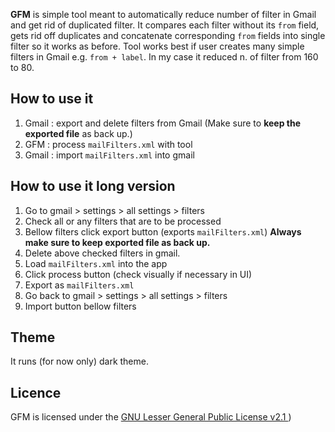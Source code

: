 
**GFM** is simple tool meant to automatically reduce number of filter in Gmail and get rid of duplicated filter.
It compares each filter without its `from` field, gets rid off duplicates and concatenate corresponding `from` fields into single filter so it works as before. 
Tool works best if user creates many simple filters in Gmail e.g. `from + label`. 
In my case it reduced n. of filter from 160 to 80. 

## How to use it
1. Gmail : export and delete filters from Gmail (Make sure to **keep the exported file** as back up.)
2. GFM   : process `mailFilters.xml` with tool
3. Gmail : import `mailFilters.xml` into gmail


## How to use it long version
1. Go to gmail > settings > all settings > filters
2. Check all or any filters that are to be processed
3. Bellow filters click export button (exports `mailFilters.xml`) **Always make sure to keep exported file as back up.**
4. Delete above checked filters in gmail.
5. Load `mailFilters.xml` into the app
6. Click process button (check visually if necessary in UI) 
7. Export as `mailFilters.xml`
8.  Go back to gmail > settings > all settings > filters
9.  Import button bellow filters

## Theme
It runs (for now only) dark theme. 

## Licence
GFM is licensed under the  [ GNU Lesser General Public License v2.1 ](https://github.com/fromSmolsoft/GFM/blob/7f1934e27cce7bb18b09dc1b8f18466d8c93854e/LICENSE#L1)
  )
